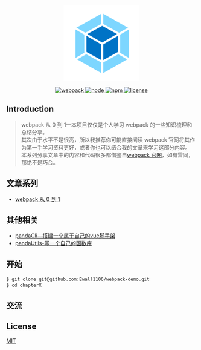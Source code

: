 <p align="center">
  <img width="200" height="200" src="https://raw.githubusercontent.com/Ewall1106/webpack-demo/master/docs/images/logo.png">
</p>

<p align="center">
  <a href="https://webpack.js.org/">
    <img src="https://img.shields.io/badge/webpack-4.41.5-brightgreen.svg" alt="webpack">
  </a>
  <a href="https://nodejs.org/en/">
    <img src="https://img.shields.io/badge/node-10.16.0-brightgreen.svg" alt="node">
  </a>
   <a href="https://www.npmjs.com/">
    <img src="https://img.shields.io/badge/npm-6.9.0-brightgreen.svg" alt="npm">
  </a>
  <a href="https://github.com/Ewall1106/webpack-demo/blob/master/LICENSE">
    <img src="https://img.shields.io/github/license/mashape/apistatus.svg" alt="license">
  </a>
</p>

## Introduction

> webpack 从 0 到 1—本项目仅仅是个人学习 webpack 的一些知识梳理和总结分享。  
> 其次由于水平不是很高，所以我推荐你可能直接阅读 webpack 官网将其作为第一手学习资料更好，或者你也可以结合我的文章来学习这部分内容。  
> 本系列分享文章中的内容和代码很多都借鉴自[webpack 官网](https://webpack.js.org/)，如有雷同，那绝不是巧合。

## 文章系列

- [webpack 从 0 到 1]()

## 其他相关

- [pandaCli—搭建一个属于自己的vue脚手架]()
- [pandaUtils-写一个自己的函数库]()

## 开始

```
$ git clone git@github.com:Ewall1106/webpack-demo.git
$ cd chapterX
```

## 交流


## License

[MIT](https://github.com/Ewall1106/webpack-demo/blob/master/LICENSE)
